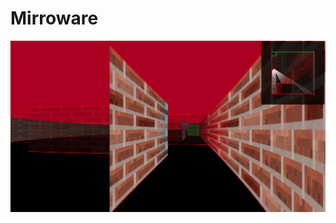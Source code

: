 # Mirroware

![Mirroware - a mirror simulator](https://github.com/WebAxol/Mirroware/blob/main/img/image2.png)

